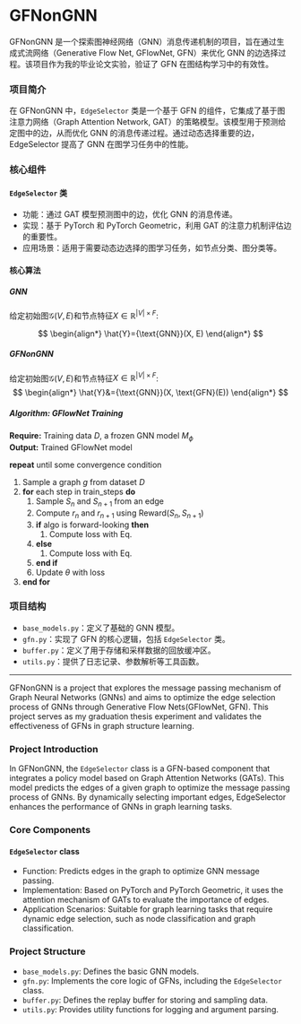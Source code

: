 # GFNonGNN

GFNonGNN 是一个探索图神经网络（GNN）消息传递机制的项目，旨在通过生成式流网络（Generative Flow Net, GFlowNet, GFN）来优化 GNN 的边选择过程。该项目作为我的毕业论文实验，验证了 GFN 在图结构学习中的有效性。

### 项目简介

在 GFNonGNN 中，`EdgeSelector` 类是一个基于 GFN 的组件，它集成了基于图注意力网络（Graph Attention Network, GAT）的策略模型。该模型用于预测给定图中的边，从而优化 GNN 的消息传递过程。通过动态选择重要的边，EdgeSelector 提高了 GNN 在图学习任务中的性能。

### 核心组件

#### `EdgeSelector` 类

- 功能：通过 GAT 模型预测图中的边，优化 GNN 的消息传递。
- 实现：基于 PyTorch 和 PyTorch Geometric，利用 GAT 的注意力机制评估边的重要性。
- 应用场景：适用于需要动态边选择的图学习任务，如节点分类、图分类等。

#### 核心算法

##### GNN

给定初始图$\mathcal{G}(V, E)$和节点特征$X\in \mathbb{R}^{|V|\times F}$:

$$
\begin{align*}
    \hat{Y}={\text{GNN}}(X, E)
\end{align*}
$$
##### GFNonGNN

给定初始图$\mathcal{G}(V, E)$和节点特征$X\in \mathbb{R}^{|V|\times F}$:
$$
\begin{align*}
    \hat{Y}&={\text{GNN}}(X, \text{GFN}(E))
\end{align*}
$$
   
##### Algorithm: GFlowNet Training

**Require:** Training data $D$, a frozen GNN model $M_{\phi}$  
**Output:** Trained GFlowNet model

**repeat** until some convergence condition
1. Sample a graph $g$ from dataset $D$
2. **for** each step in train_steps **do**
   1. Sample $S_n$ and $S_{n+1}$ from an edge
   2. Compute $r_n$ and $r_{n+1}$ using $\text{Reward}(S_n, S_{n+1})$
   3. **if** algo is forward-looking **then**
      1. Compute loss with Eq.
   4. **else**
      1. Compute loss with Eq.
   5. **end if**
   6. Update $\theta$ with loss
3. **end for**

### 项目结构

- `base_models.py`：定义了基础的 GNN 模型。
- `gfn.py`：实现了 GFN 的核心逻辑，包括 `EdgeSelector` 类。
- `buffer.py`：定义了用于存储和采样数据的回放缓冲区。
- `utils.py`：提供了日志记录、参数解析等工具函数。

---

GFNonGNN is a project that explores the message passing mechanism of Graph Neural Networks (GNNs) and aims to optimize the edge selection process of GNNs through Generative Flow Nets(GFlowNet, GFN). This project serves as my graduation thesis experiment and validates the effectiveness of GFNs in graph structure learning.

### Project Introduction

In GFNonGNN, the `EdgeSelector` class is a GFN-based component that integrates a policy model based on Graph Attention Networks (GATs). This model predicts the edges of a given graph to optimize the message passing process of GNNs. By dynamically selecting important edges, EdgeSelector enhances the performance of GNNs in graph learning tasks.

### Core Components

#### `EdgeSelector` class

- Function: Predicts edges in the graph to optimize GNN message passing.
- Implementation: Based on PyTorch and PyTorch Geometric, it uses the attention mechanism of GATs to evaluate the importance of edges.
- Application Scenarios: Suitable for graph learning tasks that require dynamic edge selection, such as node classification and graph classification.

### Project Structure

- `base_models.py`: Defines the basic GNN models.
- `gfn.py`: Implements the core logic of GFNs, including the `EdgeSelector` class.
- `buffer.py`: Defines the replay buffer for storing and sampling data.
- `utils.py`: Provides utility functions for logging and argument parsing.